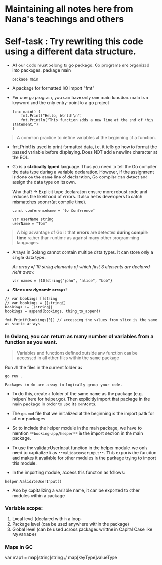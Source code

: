 # Maintaining all notes here from Nana's teachings and others

# Self-task : Try rewriting this code using a different data structure.

- All our code must belong to go package. Go programs are organized into packages.
package main
	```
	package main
	```

- A package for formatted I/O
import "fmt"

- For one go program, you can have only one main function. main is a keyword and the only entry-point to a go project
	```
	func main() {
		fmt.Print("Hello, World!\n")
		fmt.Println("This function adds a new line at the end of this statement.")
	}
	```

> A common practice to define variables at the beginning of a function.

- fmt.Printf is used to print formatted data, i.e. it tells go how to format the passed variable before displaying. Does NOT add a newline character at the EOL.

- Go is a **statically typed** language. Thus you need to tell the Go compiler the data type during a variable declaration. However, if the assignment is done on the same line of declaration, Go compiler can detect and assign the data type on its own.

	Why that?
	-> Explicit type declaration ensure more robust code and reduces the likelihood of errors. It also helps developers to catch mismatches sooner(at compile time). 

	```
	const conferenceName = "Go Conference"

	var userName string
	userName = "Tom"
	```

> A big advantage of Go is that **errors** are detected **during compile time** rather than runtime as against many other programming languages.

- Arrays in Golang cannot contain multipe data types. It can store only a single data type.

	*An array of 10 string elements of which first 3 elements are declared right away.*	
	```
	var names = [10]string{"john", "alice", "bob"}
	```

- **Slices are dynamic arrays!**
```
// var bookings []string
// var bookings = []string{}
bookings := []string{}
bookings = append(bookings, thing_to_append)

fmt.Printf(bookings[0]) // accessing the values from slice is the same as static arrays
```

### In Golang, you can return as many number of variables from a function as you want.

> Variables and functions defined outside any function can be accessed in all other files within the same package

Run all the files in the current folder as 
```
go run .
```

`Packages in Go are a way to logically group your code.`
- To do this, create a folder of the same name as the package (e.g. helper/ here for helper.go). Then explicitly import that package in the main package in order to use its contents.

- The `go.mod` file that we initialized at the beginning is the import path for all our packages.
- So to include the helper module in the main package, we have to mention `**booking-app/helper**` in the import section in the main package.
- To use the validateUserInput function in the helper module, we only need to capitalize it as `**ValidateUserInput**`. This exports the function and makes it available for other modules in the package trying to import this module.
- In the importing module, access this function as follows:
```
helper.ValidateUserInput()
```

- Also by capitalizing a variable name, it can be exported to other modules within a package.


### Variable scope:
1. Local level (declared within a loop)
2. Package level (can be used anywhere within the package)
3. Global level (can be used across packages writtne in Capital Case like MyVariable)

### Maps in GO

var map1 = map[string]string // map[keyType]valueType